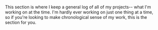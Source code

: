 This section is where I keep a general log of all of my projects-- what I'm working on at the time. I'm hardly ever working on just one thing at a time, so if you're looking to make chronological sense of my work, this is the section for you.


